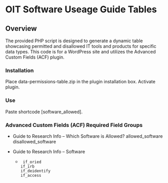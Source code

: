 # OIT Software Useage Guide Tables

## Overview

The provided PHP script is designed to generate a dynamic table showcasing permitted and disallowed IT tools and products for specific data types. This code is for a WordPress site and utilizes the Advanced Custom Fields (ACF) plugin.

### Installation

Place data-permissions-table.zip in the plugin installation box. Activate plugin.

### Use
Paste shortcode [software_allowed].

### Advanced Custom Fields (ACF) Required Field Groups

- Guide to Research Info – Which Software is Allowed?
  allowed_software
  disallowed_software
        
- Guide to Research Info – Software
  -      if_oried
        if_irb
        if_deidentify
        if_access

